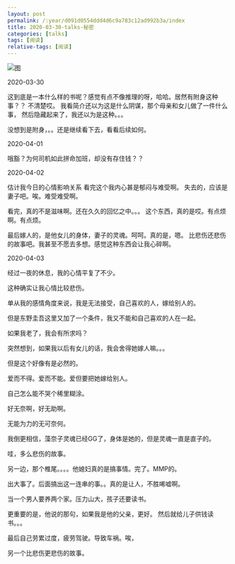 ```yaml
---
layout: post
permalink: /:year/d091d0554ddd4d6c9a783c12ad992b3a/index
title: 2020-03-30-talks-秘密
categories: [talks]
tags: [阅读]
relative-tags: [阅读]
---
```



![图](https://gitee.com/linxingyang/at-2020-10-02-image/raw/master/image/T-talks/image/2020/books/mm.jpg)

2020-03-30

这到底是一本什么样的书呢？感觉有点不像推理的呀，哈哈。居然有附身这种事？？
不清楚哎。 我看简介还以为这是什么阴谋，那个母亲和女儿做了一件什么事，
然后隐藏起来了，我还以为是这种。。。

没想到是附身，。。还是继续看下去，看看后续如何。

2020-04-01 

哦豁？为何司机如此拼命加班，却没有存住钱？？

2020-04-02

估计我今日的心情影响关系
看完这个我内心甚是郁闷与难受啊。
失去的，应该是妻子吧。唉。难受难受啊。


看完，真的不是滋味啊。还在久久的回忆之中。。。
这个东西，真的是哎。有点烦啊。有点烦。

最后嫁人的，是他女儿的身体，妻子的灵魂。呵呵。真的是，嗯。
比悲伤还悲伤的故事吧。我甚至不愿去多想。感觉这种东西会让我心碎啊。

2020-04-03

经过一夜的休息，我的心情平复了不少。

这种确实让我心情比较悲伤。

单从我的感情角度来说，我是无法接受，自己喜欢的人，嫁给别人的。

但是东野圭吾这里又加了一个条件，我又不能和自己喜欢的人在一起。

如果我老了，我会有所求吗？

突然想到，如果我以后有女儿的话，我会舍得她嫁人嘛。。。

但是这个好像有是必然的。

爱而不得。爱而不能。爱但要把她嫁给别人。

自己怎么能不哭个稀里糊涂。

好无奈啊，好无助啊。

无能为力的无可奈何。


我倒更相信，藻奈子灵魂已经GG了，身体是她的，但是灵魂一直是直子的。

哇，多么悲伤的故事。


另一边，那个椎尾。。。。他媳妇真的是搞事情。完了。MMP的。

出大事了。后面搞出这一连串的事。。真的是让人，不胜唏嘘啊。

当一个男人要养两个家。压力山大，孩子还要读书。

更重要的是，他说的那句，如果我是他的父亲，更好。 然后就给儿子供钱读书。。。

最后自己劳累过度，疲劳驾驶。导致车祸。唉，

另一个比悲伤更悲伤的故事。

